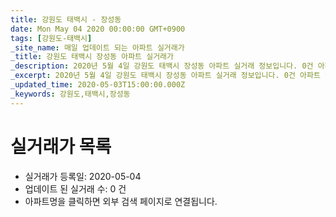 ```yaml
---
title: 강원도 태백시 - 장성동
date: Mon May 04 2020 00:00:00 GMT+0900
tags: [강원도-태백시]
_site_name: 매일 업데이트 되는 아파트 실거래가
_title: 강원도 태백시 장성동 아파트 실거래가
_description: 2020년 5월 4일 강원도 태백시 장성동 아파트 실거래 정보입니다. 0건 아파트 정보가 있습니다.
_excerpt: 2020년 5월 4일 강원도 태백시 장성동 아파트 실거래 정보입니다. 0건 아파트 정보가 있습니다.
_updated_time: 2020-05-03T15:00:00.000Z
_keywords: 강원도,태백시,장성동
---
```






# 실거래가 목록
- 실거래가 등록일: 2020-05-04
- 업데이트 된 실거래 수: 0 건
- 아파트명을 클릭하면 외부 검색 페이지로 연결됩니다.




